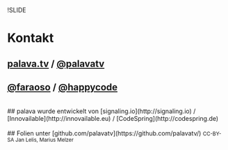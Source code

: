 !SLIDE

# Kontakt
## [palava.tv](https://palava.tv) / [@palavatv](https://twitter.com/palavatv)
## [@faraoso](https://twitter.com/faraoso) / [@happycode](https://twitter.com/happycode)
<br/>
## palava wurde entwickelt von
[signaling.io](http://signaling.io) / [Innovailable](http://innovailable.eu) / [CodeSpring](http://codespring.de)
<br/>
<br/>
## Folien unter [github.com/palavatv](https://github.com/palavatv/)
<small>CC-BY-SA Jan Lelis, Marius Melzer</small>
